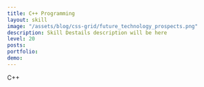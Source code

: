 ```yaml
---
title: C++ Programming
layout: skill
image: "/assets/blog/css-grid/future_technology_prospects.png"
description: Skill Destails description will be here
level: 20
posts: 
portfolio: 
demo: 
---
```


C++
